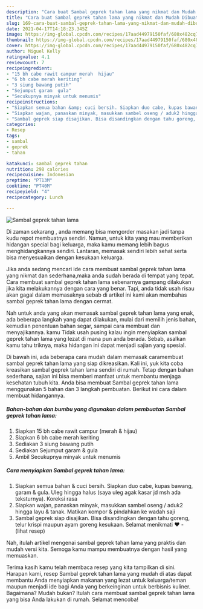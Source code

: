 ```yaml
---
description: "Cara buat Sambal geprek tahan lama yang nikmat dan Mudah Dibuat"
title: "Cara buat Sambal geprek tahan lama yang nikmat dan Mudah Dibuat"
slug: 169-cara-buat-sambal-geprek-tahan-lama-yang-nikmat-dan-mudah-dibuat
date: 2021-04-17T14:18:23.345Z
image: https://img-global.cpcdn.com/recipes/17aad44979150faf/680x482cq70/sambal-geprek-tahan-lama-foto-resep-utama.jpg
thumbnail: https://img-global.cpcdn.com/recipes/17aad44979150faf/680x482cq70/sambal-geprek-tahan-lama-foto-resep-utama.jpg
cover: https://img-global.cpcdn.com/recipes/17aad44979150faf/680x482cq70/sambal-geprek-tahan-lama-foto-resep-utama.jpg
author: Miguel Kelly
ratingvalue: 4.1
reviewcount: 7
recipeingredient:
- "15 bh cabe rawit campur merah  hijau"
- "6 bh cabe merah keriting"
- "3 siung bawang putih"
- "Sejumput garam  gula"
- "Secukupnya minyak untuk menumis"
recipeinstructions:
- "Siapkan semua bahan &amp; cuci bersih. Siapkan duo cabe, kupas bawang, garam &amp; gula. Uleg hingga halus (saya uleg agak kasar jd msh ada teksturnya). Koreksi rasa"
- "Siapkan wajan, panaskan minyak, masukkan sambel oseng / aduk2 hingga layu &amp; tanak. Matikan kompor &amp; pindahkan ke wadah saji"
- "Sambal geprek siap disajikan. Bisa disandingkan dengan tahu goreng, telur krispi maupun ayam goreng kesukaan. Selamat menikmati ❤           (lihat resep)"
categories:
- Resep
tags:
- sambal
- geprek
- tahan

katakunci: sambal geprek tahan 
nutrition: 298 calories
recipecuisine: Indonesian
preptime: "PT13M"
cooktime: "PT40M"
recipeyield: "4"
recipecategory: Lunch

---
```



![Sambal geprek tahan lama](https://img-global.cpcdn.com/recipes/17aad44979150faf/680x482cq70/sambal-geprek-tahan-lama-foto-resep-utama.jpg)

Di zaman  sekarang , anda memang bisa mengorder masakan jadi tanpa kudu repot membuatnya sendiri. Namun, untuk kita yang mau memberikan hidangan special bagi keluarga, maka kamu memang lebih bagus menghidangkannya sendiri. Lantaran, memasak sendiri lebih sehat serta bisa menyesuaikan dengan kesukaan keluarga.

Jika anda sedang mencari ide cara membuat sambal geprek tahan lama yang nikmat dan sederhana,maka anda sudah berada di tempat yang tepat. Cara membuat sambal geprek tahan lama  sebenarnya gampang dilakukan jika kita melakukannya dengan cara yang benar. Tapi, anda tidak usah risau akan gagal dalam memasaknya 
sebab di artikel ini kami akan membahas sambal geprek tahan lama dengan cermat.  



Nah untuk anda yang akan memasak sambal geprek tahan lama yang enak, ada beberapa langkah yang dapat dilakukan, mulai dari memilih jenis bahan, kemudian penentuan bahan segar, sampai cara membuat dan menyajikannya. kamu Tidak usah pusing kalau ingin menyiapkan sambal geprek tahan lama yang lezat di mana pun anda berada. Sebab, asalkan kamu  tahu triknya, maka hidangan ini dapat menjadi sajian yang spesial.

Di bawah ini, ada beberapa cara mudah dalam memasak caramembuat sambal geprek tahan lama yang siap dikreasikan. Kali ini, yuk kita coba kreasikan sambal geprek tahan lama sendiri di rumah. Tetap dengan bahan sederhana, sajian ini bisa memberi manfaat untuk membantu menjaga kesehatan tubuh kita. Anda bisa membuat Sambal geprek tahan lama menggunakan 5 bahan dan 3 langkah pembuatan. Berikut ini cara dalam membuat hidangannya.

<!--inarticleads1-->

##### Bahan-bahan dan bumbu yang digunakan dalam pembuatan Sambal geprek tahan lama:

1. Siapkan 15 bh cabe rawit campur (merah &amp; hijau)
1. Siapkan 6 bh cabe merah keriting
1. Sediakan 3 siung bawang putih
1. Sediakan Sejumput garam &amp; gula
1. Ambil Secukupnya minyak untuk menumis




<!--inarticleads2-->

##### Cara menyiapkan Sambal geprek tahan lama:

1. Siapkan semua bahan &amp; cuci bersih. Siapkan duo cabe, kupas bawang, garam &amp; gula. Uleg hingga halus (saya uleg agak kasar jd msh ada teksturnya). Koreksi rasa
1. Siapkan wajan, panaskan minyak, masukkan sambel oseng / aduk2 hingga layu &amp; tanak. Matikan kompor &amp; pindahkan ke wadah saji
1. Sambal geprek siap disajikan. Bisa disandingkan dengan tahu goreng, telur krispi maupun ayam goreng kesukaan. Selamat menikmati ❤ -           (lihat resep)




Nah, itulah artikel mengenai  sambal geprek tahan lama  yang praktis dan mudah versi kita. Semoga kamu mampu membuatnya dengan hasil yang memuaskan. 

Terima kasih kamu telah membaca resep yang kita tampilkan di sini. Harapan kami, resep  Sambal geprek tahan lama yang mudah di atas dapat membantu Anda menyiapkan makanan yang lezat untuk keluarga/teman maupun menjadi ide bagi Anda yang berkeinginan untuk berbisnis kuliner. Bagaimana? Mudah bukan? Itulah cara membuat sambal geprek tahan lama yang bisa Anda lakukan di rumah. Selamat mencoba!

